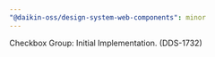 ```yaml
---
"@daikin-oss/design-system-web-components": minor
---
```


Checkbox Group: Initial Implementation. (DDS-1732)
